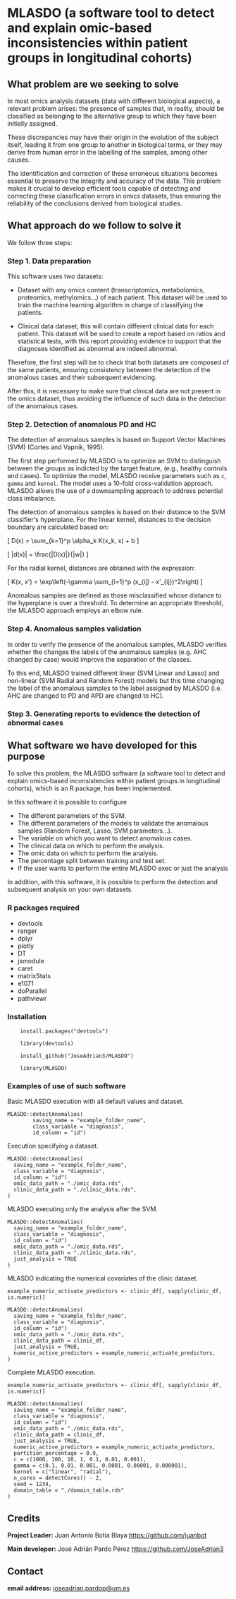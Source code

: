 # MLASDO (a software tool to detect and explain omic-based inconsistencies within patient groups in longitudinal cohorts)

## What problem are we seeking to solve

In most omics analysis datasets (data with different biological aspects), a relevant problem arises: the presence of samples that, in reality, should be classified as belonging to the alternative group to which they have been initially assigned.

These discrepancies may have their origin in the evolution of the subject itself, leading it from one group to another in biological terms, or they may derive from human error in the labelling of the samples, among other causes.

The identification and correction of these erroneous situations becomes essential to preserve the integrity and accuracy of the data. This problem makes it crucial to develop efficient tools capable of detecting and correcting these classification errors in omics datasets, thus ensuring the reliability of the conclusions derived from biological studies.

## What approach do we follow to solve it

We follow three steps:

### Step 1. Data preparation

This software uses two datasets: 

- Dataset with any omics content (transcriptomics, metabolomics, proteomics, methylomics...) of each patient. This dataset will be used to train the machine learning algorithm in charge of classifying the patients.

- Clinical data dataset, this will contain different clinical data for each patient. This dataset will be used to create a report based on ratios and statistical tests, with this report providing evidence to support that the diagnoses identified as abnormal are indeed abnormal.

Therefore, the first step will be to check that both datasets are composed of the same patients, ensuring consistency between the detection of the anomalous cases and their subsequent evidencing.

After this, it is necessary to make sure that clinical data are not present in the omics dataset, thus avoiding the influence of such data in the detection of the anomalous cases. 

### Step 2. Detection of anomalous PD and HC

The detection of anomalous samples is based on Support Vector Machines (SVM) (Cortes and Vapnik, 1995).

The first step performed by MLASDO is to optimize an SVM to distinguish between the groups as indicted by the target feature, (e.g., healthy controls and cases). To optimize the model, MLASDO receive parameters such as ```c```, ```gamma``` and ```kernel```. The model uses a 10-fold cross-validation approach. MLASDO allows the use of a downsampling approach to address potential class imbalance.

The detection of anomalous samples is based on their distance to the SVM classifier's hyperplane. For the linear kernel, distances to the decision boundary are calculated based on:

\[
D(x) = \sum_{k=1}^p \alpha_k K(x_k, x) + b
\]

\[
|d(x)| = \frac{|D(x)|}{\|w\|}
\]

For the radial kernel, distances are obtained with the expression:

\[
K(x, x') = \exp\left(-\gamma \sum_{i=1}^p (x_{ij} - x'_{ij})^2\right)
\]

Anomalous samples are defined as those misclassified whose distance to the hyperplane is over a threshold. To determine an appropriate threshold, the MLASDO approach employs an elbow rule.

### Step 4. Anomalous samples validation

In order to verify the presence of the anomalous samples, MLASDO verifies whether the changes the labels of the anomalous samples (e.g. AHC changed by case) would improve the separation of the classes. 

To this end, MLASDO trained different linear (SVM Linear and Lasso) and non-linear (SVM Radial and Random Forest) models but this time changing the label of the anomalous samples to the label assigned by MLASDO (i.e. AHC are changed to PD and APD are changed to HC).

### Step 3. Generating reports to evidence the detection of abnormal cases



## What software we have developed for this purpose

To solve this problem, the MLASDO software (a software tool to detect and explain omics-based inconsistencies within patient groups in longitudinal cohorts), which is an R package, has been implemented.

In this software it is possible to configure
- The different parameters of the SVM.
- The different parameters of the models to validate the anomalous samples (Random Forest, Lasso, SVM parameters...).
- The variable on which you want to detect anomalous cases.
- The clinical data on which to perform the analysis.
- The omic data on which to perform the analysis. 
- The percentage split between training and test set.
- If the user wants to perform the entire MLASDO exec or just the analysis

In addition, with this software, it is possible to perform the detection and subsequent analysis on your own datasets.

### R packages required
- devtools
- ranger
- dplyr
- plotly
- DT
- jsmodule
- caret
- matrixStats
- e1071
- doParallel
- pathviewr

### Installation
```
    install.packages("devtools")
 
    library(devtools)

    install_github("JoseAdrian3/MLASDO")

    library(MLASDO)
```

### Examples of use of such software

Basic MLASDO execution with all default values and dataset.
```
MLASDO::detectAnomalies(
        saving_name = "example_folder_name", 
        class_variable = "diagnosis", 
        id_column = "id")
```

Execution specifying a dataset.
```
MLASDO::detectAnomalies(
  saving_name = "example_folder_name", 
  class_variable = "diagnosis", 
  id_column = "id")
  omic_data_path = "./omic_data.rds",
  clinic_data_path = "./clinic_data.rds",
)
```

MLASDO executing only the analysis after the SVM.
```
MLASDO::detectAnomalies(
  saving_name = "example_folder_name", 
  class_variable = "diagnosis", 
  id_column = "id")
  omic_data_path = "./omic_data.rds",
  clinic_data_path = "./clinic_data.rds",
  just_analysis = TRUE
)
```

MLASDO indicating the numerical covariates of the clinic dataset.
```
example_numeric_activate_predictors <- clinic_df[, sapply(clinic_df, is.numeric)]

MLASDO::detectAnomalies(
  saving_name = "example_folder_name", 
  class_variable = "diagnosis", 
  id_column = "id")
  omic_data_path = "./omic_data.rds",
  clinic_data_path = clinic_df,
  just_analysis = TRUE,
  numeric_active_predictors = example_numeric_activate_predictors,
)
```

Complete MLASDO execution.
```
example_numeric_activate_predictors <- clinic_df[, sapply(clinic_df, is.numeric)]

MLASDO::detectAnomalies(
  saving_name = "example_folder_name", 
  class_variable = "diagnosis", 
  id_column = "id")
  omic_data_path = "./omic_data.rds",
  clinic_data_path = clinic_df,
  just_analysis = TRUE,
  numeric_active_predictors = example_numeric_activate_predictors,
  partition_percentage = 0.9,
  c = c(1000, 100, 10, 1, 0.1, 0.01, 0.001),
  gamma = c(0.1, 0.01, 0.001, 0.0001, 0.00001, 0.000001),
  kernel = c("linear", "radial"),
  n_cores = detectCores() - 2,
  seed = 1234,
  domain_table = "./domain_table.rds"
)
```

## Credits
**Project Leader:** Juan Antonio Botia Blaya https://github.com/juanbot

**Main developer:** José Adrián Pardo Pérez https://github.com/JoseAdrian3

## Contact
**email address:** joseadrian.pardop@um.es
